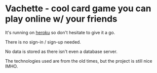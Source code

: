# Vachette - cool card game you can play online w/ your friends

It's running on [heroku](https://vachette.herokuapp.com) so don't hesitate to give it a go.

There is no sign-in / sign-up needed.

No data is stored as there isn't even a database server.

The technologies used are from the old times, but the project is still nice IMHO.
